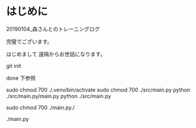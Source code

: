 # はじめに

20190104\_森さんとのトレーニングログ

完璧でございます。

はじめまして
遠隔からお世話になります。

git init

done 下参照

sudo chmod 700 ./.venv/bin/activate
sudo chmod 700 ./src/main.py
python ./src/main.py/main.py
python ./src/main.py

sudo chmod 700 ./main.py./

./main.py
